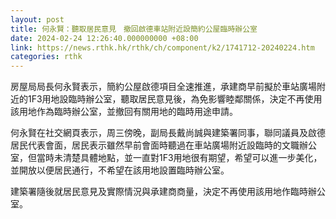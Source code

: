 ```yaml
---
layout: post
title: 何永賢：聽取居民意見　撤回啟德車站附近設簡約公屋臨時辦公室
date: 2024-02-24 12:26:40.000000000 +08:00
link: https://news.rthk.hk/rthk/ch/component/k2/1741712-20240224.htm
categories: rthk
---
```


房屋局局長何永賢表示，簡約公屋啟德項目全速推進，承建商早前擬於車站廣場附近的1F3用地設臨時辦公室，聽取居民意見後，為免影響睦鄰關係，決定不再使用該用地作為臨時辦公室，並撤回有關用地的臨時用途申請。

何永賢在社交網頁表示，周三傍晚，副局長戴尚誠與建築署同事，聯同議員及啟德居民代表會面，居民表示雖然早前會面時聽過在車站廣場附近設臨時的文職辦公室，但當時未清楚具體地點，並一直對1F3用地很有期望，希望可以進一步美化，並開放以便居民通行，不希望在該用地設置臨時辦公室。

建築署隨後就居民意見及實際情況與承建商商量，決定不再使用該用地作臨時辦公室。
